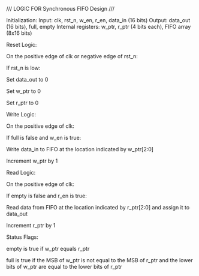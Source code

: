 /// LOGIC FOR Synchronous FIFO Design ///

Initialization:
Input: clk, rst_n, w_en, r_en, data_in (16 bits)
Output: data_out (16 bits), full, empty
Internal registers: w_ptr, r_ptr (4 bits each), FIFO array (8x16 bits)

Reset Logic:

On the positive edge of clk or negative edge of rst_n:

If rst_n is low:

Set data_out to 0

Set w_ptr to 0

Set r_ptr to 0



Write Logic:

On the positive edge of clk:

If full is false and w_en is true:

Write data_in to FIFO at the location indicated by w_ptr[2:0]

Increment w_ptr by 1


Read Logic:

On the positive edge of clk:

If empty is false and r_en is true:

Read data from FIFO at the location indicated by r_ptr[2:0] and assign it to data_out

Increment r_ptr by 1


Status Flags:

empty is true if w_ptr equals r_ptr

full is true if the MSB of w_ptr is not equal to the MSB of r_ptr and the lower bits of w_ptr are equal to the lower bits of r_ptr
